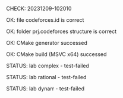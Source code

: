 CHECK: 20231209-102010
OK: file codeforces.id is correct
OK: folder prj.codeforces structure is correct
OK: CMake generator successed
OK: CMake build (MSVC x64) successed
STATUS: lab complex - test-failed
STATUS: lab rational - test-failed
STATUS: lab dynarr - test-failed
